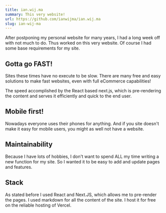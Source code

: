 ```yaml
---
title: ian.wij.ma
summary: This very website!
url: https://github.com/ianwijma/ian.wij.ma
slug: ian-wij-ma
---
```


After postponing my personal website for many years,
I had a long week off with not much to do.
Thus worked on this very website.
Of course I had some base requirements for my site.

## Gotta go FAST!

Sites these times have no execute to be slow.
There are many free and easy solutions to make fast websites, 
even with full eCommerce capabilities!

The speed accomplished by the React based next.js,
which is pre-rendering the content and serves it efficiently and quick to the end user.

## Mobile first!

Nowadays everyone uses their phones for anything. 
And if you site doesn't make it easy for mobile users, 
you might as well not have a website.

## Maintainability

Because I have lots of hobbies, 
I don't want to spend ALL my time writing a new function for my site.
So I wanted it to be easy to add and update pages and features. 

## Stack

As stated before I used React and Next.JS, which allows me to pre-render the pages.
I used markdown for all the content of the site.
I host it for free on the reliable hosting of Vercel.